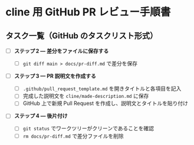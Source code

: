 # cline 用 GitHub PR レビュー手順書

## タスク一覧（GitHub のタスクリスト形式）

- [ ] **ステップ 2 — 差分をファイルに保存する**

  - [ ] `git diff main > docs/pr-diff.md` で差分を保存

- [ ] **ステップ 3 — PR 説明文を作成する**

  - [ ] `.github/pull_request_template.md` を開きタイトルと各項目を記入
  - [ ] 完成した説明文を `cline/made-description.md` に保存
  - [ ] GitHub 上で新規 Pull Request を作成し、説明文とタイトルを貼り付け

- [ ] **ステップ 4 — 後片付け**
  - [ ] `git status` でワークツリーがクリーンであることを確認
  - [ ] `rm docs/pr-diff.md` で差分ファイルを削除
